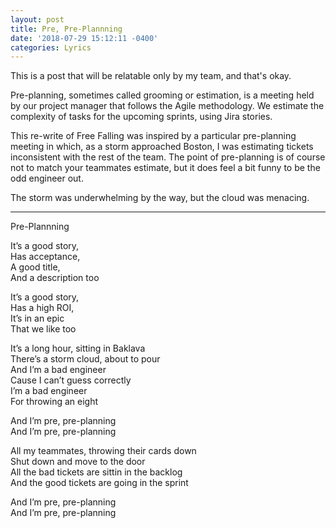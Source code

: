 ```yaml
---
layout: post
title: Pre, Pre-Plannning
date: '2018-07-29 15:12:11 -0400'
categories: Lyrics
---
```


This is a post that will be relatable only by my team, and that's okay. 

Pre-planning, sometimes called grooming or estimation, is a meeting held by our project manager that follows the Agile methodology. We estimate the complexity of tasks for the upcoming sprints, using Jira stories.

This re-write of Free Falling was inspired by a particular pre-planning meeting in which, as a storm approached Boston, I was estimating tickets inconsistent with the rest of the team. The point of pre-planning is of course not to match your teammates estimate, but it does feel a bit funny to be the odd engineer out.

The storm was underwhelming by the way, but the cloud was menacing. 

<hr>
Pre-Plannning

It’s a good story,<br>
Has acceptance,<br>
A good title,<br>
And a description too<br>

It’s a good story,<br>
Has a high ROI,<br>
It’s in an epic<br>
That we like too<br>

It’s a long hour, sitting in Baklava<br>
There’s a storm cloud, about to pour<br>
And I’m a bad engineer<br>
Cause I can’t guess correctly<br>
I’m a bad engineer<br>
For throwing an eight<br>

And I’m pre, pre-planning<br>
And I’m pre, pre-planning<br>

All my teammates, throwing their cards down<br>
Shut down and move to the door<br>
All the bad tickets are sittin in the backlog<br>
And the good tickets are going in the sprint<br>

And I’m pre, pre-planning<br>
And I’m pre, pre-planning<br>

